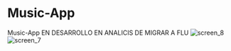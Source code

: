 # Music-App
Music-App EN DESARROLLO EN ANALICIS DE MIGRAR A FLU
![screen_8](https://github.com/EzeAlarcon/Music-App/assets/138638611/7c97233f-5aeb-47e4-b7a8-ced8d55ad1f6)
![screen_7](https://github.com/EzeAlarcon/Music-App/assets/138638611/a6319b6f-acd3-4e74-8c2a-054cbdab06b4)
